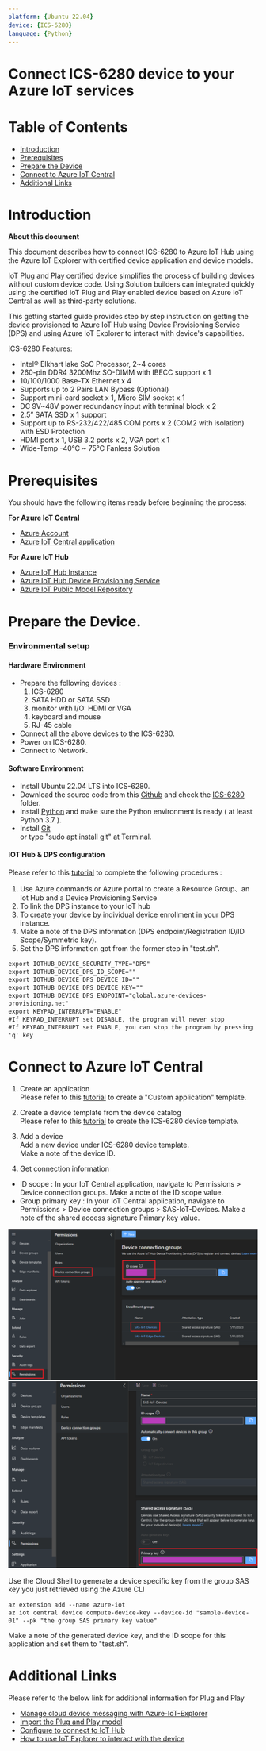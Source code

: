 ```yaml
---
platform: {Ubuntu 22.04}
device: {ICS-6280}
language: {Python}
---
```


Connect ICS-6280 device to your Azure IoT services
===

<!-- --- -->
# Table of Contents

-   [Introduction](#introduction)
-   [Prerequisites](#prerequisites)
-   [Prepare the Device](#prepare-the-device)
-   [Connect to Azure IoT Central](#connect-to-azure-iot-central)
-   [Additional Links](#additional-links)

<a name="Introduction"></a>

# Introduction 

**About this document**

This document describes how to connect ICS-6280 to Azure IoT Hub using the Azure IoT Explorer with certified device application and device models.

IoT Plug and Play certified device simplifies the process of building devices without custom device code. Using Solution builders can integrated quickly using the certified IoT Plug and Play enabled device based on Azure IoT Central as well as third-party solutions.

This getting started guide provides step by step instruction on getting the device provisioned to Azure IoT Hub using Device Provisioning Service (DPS) and using Azure IoT Explorer to interact with device's capabilities.

ICS-6280 Features:
-   Intel® Elkhart lake SoC Processor, 2~4 cores
-   260-pin DDR4 3200Mhz SO-DIMM with IBECC support x 1
-   10/100/1000 Base-TX Ethernet x 4
-   Supports up to 2 Pairs LAN Bypass (Optional)
-   Support mini-card socket x 1, Micro SIM socket x 1
-   DC 9V~48V power redundancy input with terminal block x 2
-   2.5” SATA SSD x 1 support
-   Support up to RS-232/422/485 COM ports x 2 (COM2 with isolation) with ESD Protection
-   HDMI port x 1, USB 3.2 ports x 2, VGA port x 1
-   Wide-Temp -40°C ~ 75°C Fanless Solution

<div style="page-break-after: always"></div>

<a name="Prerequisites"></a>
# Prerequisites

You should have the following items ready before beginning the process:

**For Azure IoT Central**
-   [Azure Account](https://portal.azure.com)
-   [Azure IoT Central application](https://apps.azureiotcentral.com/)


**For Azure IoT Hub**
-   [Azure IoT Hub Instance](https://docs.microsoft.com/en-us/azure/iot-hub/about-iot-hub)
-   [Azure IoT Hub Device Provisioning Service](https://docs.microsoft.com/en-us/azure/iot-dps/quick-setup-auto-provision)
-   [Azure IoT Public Model Repository](https://docs.microsoft.com/en-us/azure/iot-pnp/concepts-model-repository)

<a name="preparethedevice"></a>
# Prepare the Device.

### Environmental setup

#### Hardware Environment

-	Prepare the following devices :
	1.	ICS-6280
	2.	SATA HDD or SATA SSD
	3.	monitor with I/O: HDMI or VGA
	4.	keyboard and mouse
	5.	RJ-45 cable
-	Connect all the above devices to the ICS-6280.
-	Power on ICS-6280.
-	Connect to Network.

#### Software Environment

-	Install Ubuntu 22.04 LTS into ICS-6280.
-	Download the source code from this [Github](https://github.com/aaeonnsd/AzureCertification) and check the [ICS-6280](https://github.com/aaeonnsd/AzureCertification/tree/main/ICS-6280) folder.
-	Install [Python](https://www.python.org/downloads/) and make sure the Python environment is ready ( at least Python 3.7 ).
-	Install [Git](https://git-scm.com/) \
	or type "sudo apt install git" at Terminal.

<div style="page-break-after: always"></div>

#### IOT Hub & DPS configuration
Please refer to this [tutorial](https://docs.microsoft.com/en-us/azure/iot-pnp/set-up-environment) to complete the following procedures :
1.	Use Azure commands or Azure portal to create a Resource Group、an Iot Hub
and a Device Provisioning Service
2.	To link the DPS instance to your IoT hub
3.	To create your device by individual device enrollment in your DPS instance.
4.	Make a note of the DPS information (DPS endpoint/Registration ID/ID
Scope/Symmetric key).
5.	Set the DPS information got from the former step in "test.sh".

```Shell
export IOTHUB_DEVICE_SECURITY_TYPE="DPS"
export IOTHUB_DEVICE_DPS_ID_SCOPE=""
export IOTHUB_DEVICE_DPS_DEVICE_ID=""
export IOTHUB_DEVICE_DPS_DEVICE_KEY=""
export IOTHUB_DEVICE_DPS_ENDPOINT="global.azure-devices-provisioning.net"
export KEYPAD_INTERRUPT="ENABLE"
#If KEYPAD_INTERRUPT set DISABLE, the program will never stop
#If KEYPAD_INTERRUPT set ENABLE, you can stop the program by pressing 'q' key
```

<a name="ConnecttoCentral"></a>
# Connect to Azure IoT Central

1.  Create an application \
Please refer to this [tutorial](https://docs.microsoft.com/en-us/azure/iot-central/core/quick-deploy-iot-central) to create a "Custom application" template.

2.  Create a device template from the device catalog \
Please refer to this [tutorial](https://docs.microsoft.com/en-us/azure/iot-central/core/howto-set-up-template#create-a-device-template-from-the-device-catalog) to create the ICS-6280 device template.

3.  Add a device \
Add a new device under ICS-6280 device template. \
Make a note of the device ID.

4.  Get connection information
- ID scope : In your IoT Central application, navigate to Permissions > Device connection groups. Make a note of the ID scope value.
- Group primary key : In your IoT Central application, navigate to Permissions > Device connection groups > SAS-IoT-Devices. Make a note of the shared access signature Primary key value.

<!-- # hi -->
![image](iot_central_1.png)
![image](iot_central_2.png)
<!-- <center>
<img src="iot_central_1.png" alt="" style="float: middle; width:80%; height:80%; "/>
<img src="iot_central_2.png" alt="" style="width:80%; height:80%; "/>
</center> -->

Use the Cloud Shell to generate a device specific key from the group SAS key you just retrieved using the Azure CLI

<div style="page-break-after: always"></div>

```Shell
az extension add --name azure-iot
az iot central device compute-device-key --device-id "sample-device-01" --pk "the group SAS primary key value"
```

Make a note of the generated device key, and the ID scope for this application and set them to "test.sh".

<a name="AdditionalLinks"></a>
# Additional Links

Please refer to the below link for additional information for Plug and Play 

-   [Manage cloud device messaging with Azure-IoT-Explorer](https://github.com/Azure/azure-iot-explorer/releases)
-   [Import the Plug and Play model](https://docs.microsoft.com/en-us/azure/iot-pnp/concepts-model-repository)
-   [Configure to connect to IoT Hub](https://docs.microsoft.com/en-us/azure/iot-pnp/quickstart-connect-device-c)
-   [How to use IoT Explorer to interact with the device ](https://docs.microsoft.com/en-us/azure/iot-pnp/howto-use-iot-explorer#install-azure-iot-explorer)   
